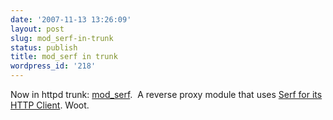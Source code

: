 ```yaml
---
date: '2007-11-13 13:26:09'
layout: post
slug: mod_serf-in-trunk
status: publish
title: mod_serf in trunk
wordpress_id: '218'
---
```


Now in httpd trunk: [mod_serf](http://svn.apache.org/repos/asf/httpd/httpd/trunk/modules/proxy/mod_serf.c).  A reverse proxy module that uses [Serf for its HTTP Client](http://code.google.com/p/serf/). Woot.
